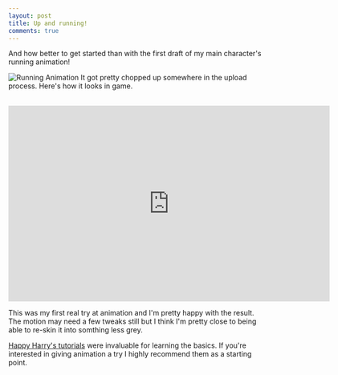 ```yaml
---
layout: post
title: Up and running!
comments: true
---
```


And how better to get started than with the first draft of my main character's running animation!



![Running Animation](http://orig02.deviantart.net/6050/f/2015/135/b/a/runanim_by_mmmcgill1232-d8tgvbl.gif)
<span class="more"></span>
It got pretty chopped up somewhere in the upload process. Here's how it looks in game. 
<br/><br/>
<iframe width="640" height="390" src="https://www.youtube.com/embed/fY_7IBOS1Tw" frameborder="0" allowfullscreen></iframe>

This was my first real try at animation and I'm pretty happy with the result. The motion may need a few tweaks still but I think I'm pretty close to being able to re-skin it into somthing less grey.

[Happy Harry's tutorials](https://www.youtube.com/playlist?list=PLjX9SJKrPnPROi_Bc3LOBWaXi0uz61Bom) were invaluable for learning the basics. If you're interested in giving animation a try I highly recommend them as a starting point.
